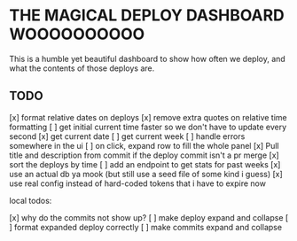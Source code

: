 # THE MAGICAL DEPLOY DASHBOARD WOOOOOOOOOO

This is a humble yet beautiful dashboard to show how often we deploy, and what
the contents of those deploys are.


## TODO

[x] format relative dates on deploys
[x] remove extra quotes on relative time formatting
[ ] get initial current time faster so we don't have to update every second
[x] get current date
[ ] get current week
[ ] handle errors somewhere in the ui
[ ] on click, expand row to fill the whole panel
[x] Pull title and description from commit if the deploy commit isn't a pr merge
[x] sort the deploys by time
[ ] add an endpoint to get stats for past weeks
[x] use an actual db ya mook (but still use a seed file of some kind i guess)
[x] use real config instead of hard-coded tokens that i have to expire now


local todos:

[x] why do the commits not show up?
[ ] make deploy expand and collapse
[ ] format expanded deploy correctly
[ ] make commits expand and collapse


